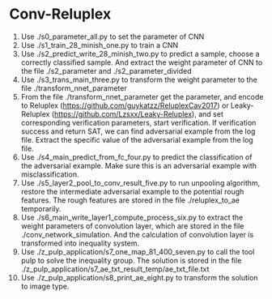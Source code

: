 # Conv-Reluplex

1) Use ./s0_parameter_all.py to set the parameter of CNN
2) Use ./s1_train_28_minish_one.py to train a CNN
3) Use ./s2_predict_write_28_minish_two.py to predict a sample, choose a correctly classified sample. And extract the weight parameter of CNN to the file ./s2_parameter and ./s2_parameter_divided
4) Use ./s3_trans_main_three.py to transform the weight parameter to the file ./transform_nnet_parameter
5) From the file ./transform_nnet_parameter get the parameter, and encode to Reluplex (https://github.com/guykatzz/ReluplexCav2017) or Leaky-Reluplex (https://github.com/Lzsxx/Leaky-Reluplex), and set corresponding verification parameters, start verification. If verification success and return SAT, we can find adversarial example from the log file. Extract the specific value of the adversarial example from the log file.
6) Use ./s4_main_predict_from_fc_four.py to predict the classification of the adversarial example. Make sure this is an adversarial example with misclassification.
7) Use ./s5_layer2_pool_to_conv_result_five.py to run unpooling algorithm, restore the intermediate adversarial example to the potential rough features. The rough features are stored in the file ./reluplex_to_ae temporarily.
8) Use ./s6_main_write_layer1_compute_process_six.py to extract the weight parameters of convolution layer, which are stored in the file ./conv_network_simulation. And the calculation of convolution layer is transformed into inequality system.
9) Use ./z_pulp_application/s7_one_map_81_400_seven.py to call the tool pulp to solve the inequality group. The solution is stored in the file ./z_pulp_application/s7_ae_txt_result_temp/ae_txt_file.txt
10) Use ./z_pulp_application/s8_print_ae_eight.py to transform the solution to image type.
